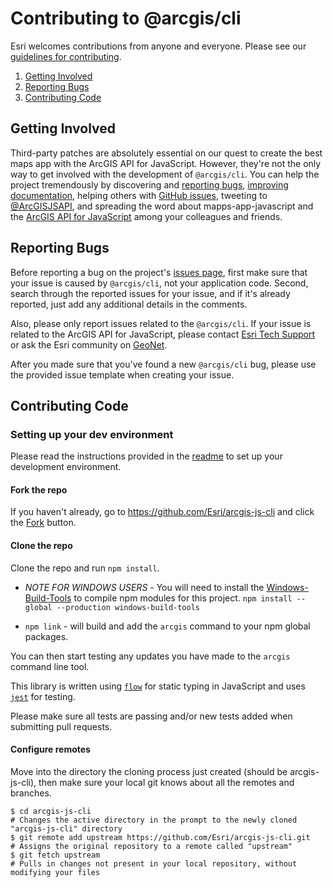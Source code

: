 Contributing to @arcgis/cli
=================================

Esri welcomes contributions from anyone and everyone. Please see our [guidelines for contributing](https://github.com/esri/contributing).

 1. [Getting Involved](#getting-involved)
 2. [Reporting Bugs](#reporting-bugs)
 3. [Contributing Code](#contributing-code)

## Getting Involved

Third-party patches are absolutely essential on our quest to create the best maps app with the ArcGIS API for JavaScript.
However, they're not the only way to get involved with the development of `@arcgis/cli`.
You can help the project tremendously by discovering and [reporting bugs](#reporting-bugs),
[improving documentation](#improving-documentation),
helping others with [GitHub issues](https://github.com/Esri/arcgis-js-cli/issues),
tweeting to [@ArcGISJSAPI](https://twitter.com/ArcGISJSAPI),
and spreading the word about mapps-app-javascript and the [ArcGIS API for JavaScript](https://developers.arcgis.com/javascript/) among your colleagues and friends.

## Reporting Bugs

Before reporting a bug on the project's [issues page](https://github.com/Esri/arcgis-js-cli/issues),
first make sure that your issue is caused by `@arcgis/cli`, not your application code.
Second, search through the reported issues for your issue,
and if it's already reported, just add any additional details in the comments.

Also, please only report issues related to the `@arcgis/cli`.
If your issue is related to the ArcGIS API for JavaScript, please contact [Esri Tech Support](https://support.esri.com/contact-tech-support) or ask the Esri community on [GeoNet](https://geonet.esri.com/community/developers/web-developers/arcgis-api-for-javascript).

After you made sure that you've found a new `@arcgis/cli` bug,
please use the provided issue template when creating your issue.

## Contributing Code

### Setting up your dev environment
Please read the instructions provided in the [readme](https://github.com/Esri/arcgis-js-cli/blob/master/README.md) to set up your development environment.

#### Fork the repo
If you haven't already, go to https://github.com/Esri/arcgis-js-cli and click the [Fork](https://github.com/Esri/arcgis-js-cli/fork) button.

#### Clone the repo
Clone the repo and run `npm install`.

* _NOTE FOR WINDOWS USERS_ - You will need to install the [Windows-Build-Tools](https://github.com/felixrieseberg/windows-build-tools) to compile npm modules for this project. `npm install --global --production windows-build-tools`

* `npm link` - will build and add the `arcgis`  command to your npm global packages.

You can then start testing any updates you have made to the `arcgis` command line tool.

This library is written using [`flow`](https://flow.org/) for static typing in JavaScript and uses [`jest`](https://facebook.github.io/jest/) for testing.

Please make sure all tests are passing and/or new tests added when submitting pull requests.

#### Configure remotes
Move into the directory the cloning process just created (should be arcgis-js-cli), then make sure your local git knows about all the remotes and branches.
```
$ cd arcgis-js-cli
# Changes the active directory in the prompt to the newly cloned "arcgis-js-cli" directory
$ git remote add upstream https://github.com/Esri/arcgis-js-cli.git
# Assigns the original repository to a remote called "upstream"
$ git fetch upstream
# Pulls in changes not present in your local repository, without modifying your files
```
